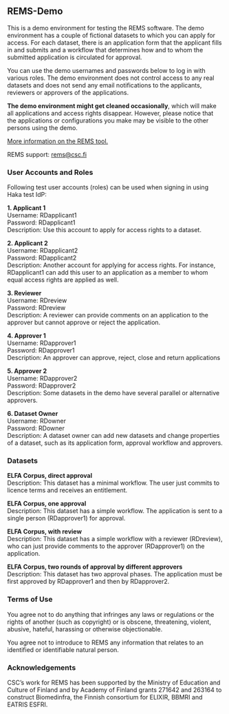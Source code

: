 ## REMS-Demo

This is a demo environment for testing the REMS software. The demo environment has a couple of fictional datasets to which you can apply for access. For each dataset, there is an application form that the applicant fills in and submits and a workflow that determines how and to whom the submitted application is circulated for approval.

You can use the demo usernames and passwords below to log in with various roles. The demo environment does not control access to any real datasets and does not send any email notifications to the applicants, reviewers or approvers of the applications.

**The demo environment might get cleaned occasionally**, which will make all applications and access rights disappear. However, please notice that the applications or configurations you make may be visible to the other persons using the demo.

[More information on the REMS tool.](http://www.csc.fi/rems)

REMS support: rems@csc.fi

### User Accounts and Roles

Following test user accounts (roles) can be used when signing in using Haka test IdP:

**1. Applicant 1**<br/>
Username: RDapplicant1<br/>
Password: RDapplicant1<br/>
Description: Use this account to apply for access rights to a dataset.

**2. Applicant 2**<br/>
Username: RDapplicant2<br/>
Password: RDapplicant2<br/>
Description: Another account for applying for access rights. For instance, RDapplicant1 can add this user to an application as a member to whom equal access rights are applied as well.

**3. Reviewer**<br/>
Username: RDreview<br/>
Password: RDreview<br/>
Description: A reviewer can provide comments on an application to the approver but cannot approve or reject the application.

**4. Approver 1**<br/>
Username: RDapprover1<br/>
Password: RDapprover1<br/>
Description: An approver can approve, reject, close and return applications

**5. Approver 2**<br/>
Username: RDapprover2<br/>
Password: RDapprover2<br/>
Description: Some datasets in the demo have several parallel or alternative approvers.

**6. Dataset Owner**<br/>
Username: RDowner<br/>
Password: RDowner<br/>
Description: A dataset owner can add new datasets and change properties of a dataset, such as its application form, approval workflow and approvers.

### Datasets

**ELFA Corpus, direct approval**<br/>
Description: This dataset has a minimal workflow. The user just commits to licence terms and receives an entitlement.

**ELFA Corpus, one approval**<br/>
Description: This dataset has a simple workflow. The application is sent to a single person (RDapprover1) for approval.

**ELFA Corpus, with review**<br/>
Description: This dataset has a simple workflow with a reviewer (RDreview), who can just provide comments to the approver (RDapprover1) on the application.

**ELFA Corpus, two rounds of approval by different approvers**<br/>
Description: This dataset has two approval phases. The application must be first approved by RDapprover1 and then by RDapprover2.

### Terms of Use

You agree not to do anything that infringes any laws or regulations or the rights of another (such as copyright) or is obscene, threatening, violent, abusive, hateful, harassing or otherwise objectionable.

You agree not to introduce to REMS any information that relates to an identified or identifiable natural person.

### Acknowledgements

CSC’s work for REMS has been supported by the Ministry of Education and Culture of Finland and by Academy of Finland grants 271642 and 263164 to construct Biomedinfra, the Finnish consortium for ELIXIR, BBMRI and EATRIS ESFRI.
